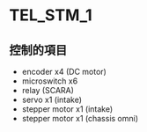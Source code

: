 # TEL_STM_1

## 控制的項目

* encoder x4 (DC motor) 
* microswitch x6
* relay (SCARA) 
* servo x1 (intake)
* stepper motor x1 (intake)
* stepper motor x1 (chassis omni)
